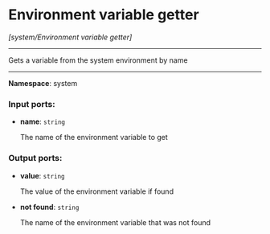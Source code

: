 # Environment variable getter

_[system/Environment variable getter]_

---

Gets a variable from the system environment by name

---

__Namespace__: system

### Input ports:

* __name__: ` string `

    The name of the environment variable to get

### Output ports:

* __value__: ` string `

    The value of the environment variable if found


* __not found__: ` string `

    The name of the environment variable that was not found

